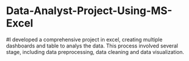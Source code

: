 # Data-Analyst-Project-Using-MS-Excel

#I developed a comprehensive project in excel, creating multiple dashboards and table to analys the data. This process involved several stage, including data preprocessing, data cleaning and data visualization.
